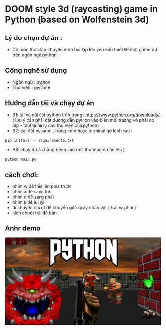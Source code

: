 # DOOM style 3d (raycasting) game in Python (based on Wolfenstein 3d)

## Lý do chọn dự án : 
- Do môn thực tập chuyên môn bài tập lớn yêu cầu thiết kế một game dự trên ngôn ngữ python 
## Công nghệ sử dụng  
- Ngôn ngữ : python 
- Thư viện : pygame
## Hướng dẫn tải và chạy dự án 
- B1: tải và cài đặt python trên trang : https://www.python.org/downloads/ ( lưu ý cần phải đặt đường dẫn python vào biến môi trường và phải có pip - tool quản lý các thư viện của python)
- B2: cài đặt pygame , trong cmd hoặc terminal gõ lệnh sau :
```cmd
pip install -r requirements.txt
```
- B3: chạy dự án bằng bệnh sau (mở thư mục dự án lên ):
```cmd
python main.py
```
## cách chơi:
- phím w để tiến lên phía trước
- phím a để sang trái
- phím d để sang phải 
- phím s để lùi lại
- di chuyển chuột để chuyển góc quay nhân vật ( trái và phải )
- kích chuột trái để bắn

## Anhr demo

![doom](/sreenshots/0.jpg)